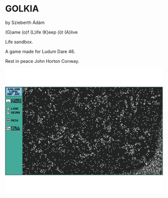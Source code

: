 # GOLKIA
by Szieberth Ádám

(G)ame (o)f (L)ife (K)eep (i)t (A)live

Life sandbox.

A game made for Ludum Dare 46.

Rest in peace John Horton Conway.

![Screenshot](https://github.com/SzieberthAdam/GOLKIA-LD46/blob/master/etc/graphics/cover.png?raw=true)
